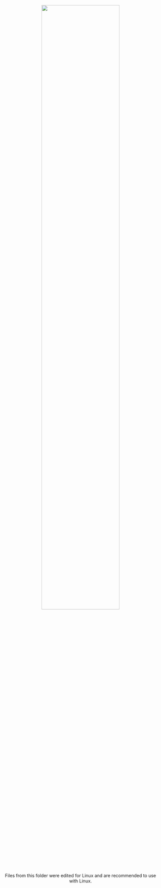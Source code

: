 <p align="center">
  <img width="70%" height="70%" src="https://upload.wikimedia.org/wikipedia/commons/e/e8/Archlinux-logo-standard-version.png">
</p>

<p align="center">
  Files from this folder were edited for Linux and are recommended to use with Linux.
</p>  